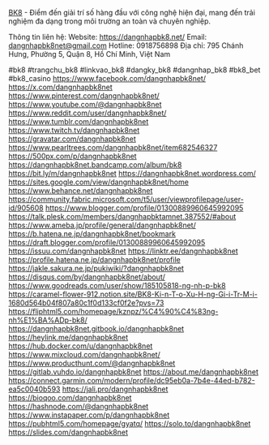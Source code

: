 <a href="https://dangnhapbk8.net/">BK8</a> - Điểm đến giải trí số hàng đầu với công nghệ hiện đại, mang đến trải nghiệm đa dạng trong môi trường an toàn và chuyên nghiệp.

Thông tin liên hệ:
Website: <a href="https://dangnhapbk8.net/">https://dangnhapbk8.net/</a>
Email: dangnhapbk8net@gmail.com
Hotline: 0918756898
Địa chỉ: 795 Chánh Hưng, Phường 5, Quận 8, Hồ Chí Minh, Việt Nam

#bk8 #trangchu_bk8 #linkvao_bk8 #dangky_bk8 #dangnhap_bk8 #bk8_bet #bk8_casino
<a href="https://www.facebook.com/dangnhapbk8net/">https://www.facebook.com/dangnhapbk8net/</a>
<a href="https://x.com/dangnhapbk8net">https://x.com/dangnhapbk8net</a>
<a href="https://www.pinterest.com/dangnhapbk8net/">https://www.pinterest.com/dangnhapbk8net/</a>
<a href="https://www.youtube.com/@dangnhapbk8net">https://www.youtube.com/@dangnhapbk8net</a>
<a href="https://www.reddit.com/user/dangnhapbk8net/">https://www.reddit.com/user/dangnhapbk8net/</a>
<a href="https://www.tumblr.com/dangnhapbk8net">https://www.tumblr.com/dangnhapbk8net</a>
<a href="https://www.twitch.tv/dangnhapbk8net">https://www.twitch.tv/dangnhapbk8net</a>
<a href="https://gravatar.com/dangnhapbk8net">https://gravatar.com/dangnhapbk8net</a>
<a href="https://www.pearltrees.com/dangnhapbk8net/item682546327">https://www.pearltrees.com/dangnhapbk8net/item682546327</a>
<a href="https://500px.com/p/dangnhapbk8net">https://500px.com/p/dangnhapbk8net</a>
<a href="https://dangnhapbk8net.bandcamp.com/album/bk8">https://dangnhapbk8net.bandcamp.com/album/bk8</a>
<a href="https://bit.ly/m/dangnhapbk8net">https://bit.ly/m/dangnhapbk8net</a>
<a href="https://dangnhapbk8net.wordpress.com/">https://dangnhapbk8net.wordpress.com/</a>
<a href="https://sites.google.com/view/dangnhapbk8net/home">https://sites.google.com/view/dangnhapbk8net/home</a>
<a href="https://www.behance.net/dangnhapbk8net">https://www.behance.net/dangnhapbk8net</a>
<a href="https://community.fabric.microsoft.com/t5/user/viewprofilepage/user-id/905608">https://community.fabric.microsoft.com/t5/user/viewprofilepage/user-id/905608</a>
<a href="https://www.blogger.com/profile/01300889960645992095">https://www.blogger.com/profile/01300889960645992095</a>
<a href="https://talk.plesk.com/members/dangnhapbktamnet.387552/#about">https://talk.plesk.com/members/dangnhapbktamnet.387552/#about</a>
<a href="https://www.ameba.jp/profile/general/dangnhapbk8net/">https://www.ameba.jp/profile/general/dangnhapbk8net/</a>
<a href="https://b.hatena.ne.jp/dangnhapbk8net/bookmark">https://b.hatena.ne.jp/dangnhapbk8net/bookmark</a>
<a href="https://draft.blogger.com/profile/01300889960645992095">https://draft.blogger.com/profile/01300889960645992095</a>
<a href="https://issuu.com/dangnhapbk8net">https://issuu.com/dangnhapbk8net</a>
<a href="https://linktr.ee/dangnhapbk8net">https://linktr.ee/dangnhapbk8net</a>
<a href="https://profile.hatena.ne.jp/dangnhapbk8net/profile">https://profile.hatena.ne.jp/dangnhapbk8net/profile</a>
<a href="https://jakle.sakura.ne.jp/pukiwiki/?dangnhapbk8net">https://jakle.sakura.ne.jp/pukiwiki/?dangnhapbk8net</a>
<a href="https://disqus.com/by/dangnhapbk8net/about/">https://disqus.com/by/dangnhapbk8net/about/</a>
<a href="https://www.goodreads.com/user/show/185105818-ng-nh-p-bk8">https://www.goodreads.com/user/show/185105818-ng-nh-p-bk8</a>
<a href="https://caramel-flower-912.notion.site/BK8-Ki-n-T-o-Xu-H-ng-Gi-i-Tr-M-i-1680d564b04f807a80c1f0d133cf0f2e?pvs=73">https://caramel-flower-912.notion.site/BK8-Ki-n-T-o-Xu-H-ng-Gi-i-Tr-M-i-1680d564b04f807a80c1f0d133cf0f2e?pvs=73</a>
<a href="https://fliphtml5.com/homepage/kznpz/%C4%90%C4%83ng-nh%E1%BA%ADp-bk8/">https://fliphtml5.com/homepage/kznpz/%C4%90%C4%83ng-nh%E1%BA%ADp-bk8/</a>
<a href="https://dangnhapbk8net.gitbook.io/dangnhapbk8net">https://dangnhapbk8net.gitbook.io/dangnhapbk8net</a>
<a href="https://heylink.me/dangnhapbk8net">https://heylink.me/dangnhapbk8net</a>
<a href="https://hub.docker.com/u/dangnhapbk8net">https://hub.docker.com/u/dangnhapbk8net</a>
<a href="https://www.mixcloud.com/dangnhapbk8net/">https://www.mixcloud.com/dangnhapbk8net/</a>
<a href="https://www.producthunt.com/@dangnhapbk8net">https://www.producthunt.com/@dangnhapbk8net</a>
<a href="https://gitlab.vuhdo.io/dangnhapbk8net">https://gitlab.vuhdo.io/dangnhapbk8net</a>
<a href="https://about.me/dangnhapbk8net">https://about.me/dangnhapbk8net</a>
<a href="https://connect.garmin.com/modern/profile/dc95eb0a-7b4e-44ed-b782-ea5c0040b593">https://connect.garmin.com/modern/profile/dc95eb0a-7b4e-44ed-b782-ea5c0040b593</a>
<a href="https://jali.pro/dangnhapbk8net">https://jali.pro/dangnhapbk8net</a>
<a href="https://bioqoo.com/dangnhapbk8net">https://bioqoo.com/dangnhapbk8net</a>
<a href="https://hashnode.com/@dangnhapbk8net">https://hashnode.com/@dangnhapbk8net</a>
<a href="https://www.instapaper.com/p/dangnhapbk8net">https://www.instapaper.com/p/dangnhapbk8net</a>
<a href="https://pubhtml5.com/homepage/gyatq/">https://pubhtml5.com/homepage/gyatq/</a>
<a href="https://solo.to/dangnhapbk8net">https://solo.to/dangnhapbk8net</a>
<a href="https://slides.com/dangnhapbk8net">https://slides.com/dangnhapbk8net</a>
